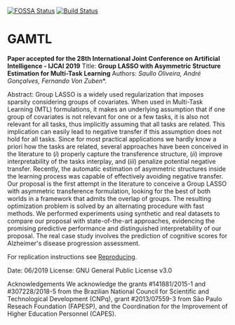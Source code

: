 [![FOSSA Status](https://app.fossa.io/api/projects/git%2Bgithub.com%2Fshgo%2Fgamtl.svg?type=shield)](https://app.fossa.io/projects/git%2Bgithub.com%2Fshgo%2Fgamtl?ref=badge_shield)
[![Build Status](https://travis-ci.com/shgo/gamtl.svg?branch=master)](https://travis-ci.com/shgo/gamtl)

# GAMTL

**Paper accepted for the 28th International Joint Conference on Artificial Intelligence - IJCAI 2019**
Title: **Group LASSO with Asymmetric Structure Estimation for Multi-Task Learning**
Authors: *Saullo Oliveira, André Gonçalves, Fernando Von Zuben**.

Abstract:
    Group LASSO is a widely used regularization that imposes sparsity considering groups of covariates. When used in Multi-Task Learning (MTL) formulations, it makes an underlying assumption that if one group of covariates is not relevant for one or a few tasks, it is also not relevant for all tasks, thus implicitly assuming that all tasks are related.
    This implication can easily lead to negative transfer if this assumption does not hold for all tasks.
    Since for most practical applications we hardly know a priori how the tasks are related, several approaches have been conceived in the literature to ($i$) properly capture the transference structure, ($ii$) improve interpretability of the tasks interplay, and ($iii$) penalize potential negative transfer.
    Recently, the automatic estimation of asymmetric structures inside the learning process was capable of effectively avoiding negative transfer.
    Our proposal is the first attempt in the literature to conceive a Group LASSO with asymmetric transference formulation, looking for the best of both worlds in a  framework that admits the overlap of groups. 
    The resulting optimization problem is solved by an alternating procedure with fast methods. 
    We performed experiments using synthetic and real datasets to compare our proposal with state-of-the-art approaches, evidencing the promising predictive performance and distinguished interpretability of our proposal.
    The real case study involves the prediction of cognitive scores for  Alzheimer's disease progression assessment.

For replication instructions see [Reproducing](reproducing.md).

Date: 06/2019
License: GNU General Public License v3.0

Acknowledgements
We acknowledge the grants \#141881\/2015-1 and \#307228\/2018-5 from the Brazilian National Council for Scientific and Technological Development (CNPq), grant \#2013\/07559-3 from São Paulo Reseach Foundation (FAPESP), and the Coordination for the Improvement of Higher Education Personnel (CAPES).
